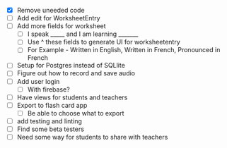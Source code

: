 - [x] Remove uneeded code
- [ ] Add edit for WorksheetEntry
- [ ] Add more fields for worksheet
    - [ ] I speak _____ and I am learning _______ 
    - [ ] Use ^ these fields to generate UI for worksheetentry
    - [ ] For Example - Written in English, Written in French, Pronounced in French
- [ ] Setup for Postgres instead of SQLlite
- [ ] Figure out how to record and save audio
- [ ] Add user login
    - [ ] With firebase?
- [ ] Have views for students and teachers
- [ ] Export to flash card app
    - [ ] Be able to choose what to export
- [ ] add testing and linting
- [ ] Find some beta testers
- [ ] Need some way for students to share with teachers